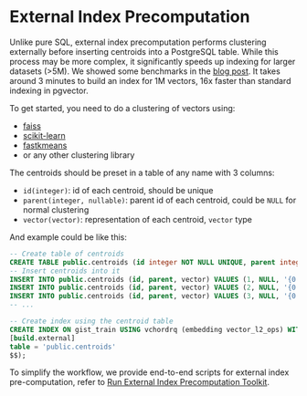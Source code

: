 # External Index Precomputation

Unlike pure SQL, external index precomputation performs clustering externally before inserting centroids into a PostgreSQL table. While this process may be more complex, it significantly speeds up indexing for larger datasets (>5M). We showed some benchmarks in the [blog post](https://blog.pgvecto.rs/vectorchord-store-400k-vectors-for-1-in-postgresql). It takes around 3 minutes to build an index for 1M vectors, 16x faster than standard indexing in pgvector.

To get started, you need to do a clustering of vectors using:
- [faiss](https://github.com/facebookresearch/faiss)
- [scikit-learn](https://github.com/scikit-learn/scikit-learn)
- [fastkmeans](https://github.com/AnswerDotAI/fastkmeans)
- or any other clustering library

The centroids should be preset in a table of any name with 3 columns:
- `id(integer)`: id of each centroid, should be unique
- `parent(integer, nullable)`: parent id of each centroid, could be `NULL` for normal clustering
- `vector(vector)`: representation of each centroid, `vector` type

And example could be like this:

```sql
-- Create table of centroids
CREATE TABLE public.centroids (id integer NOT NULL UNIQUE, parent integer, vector vector(768));
-- Insert centroids into it
INSERT INTO public.centroids (id, parent, vector) VALUES (1, NULL, '{0.1, 0.2, 0.3, ..., 0.768}');
INSERT INTO public.centroids (id, parent, vector) VALUES (2, NULL, '{0.4, 0.5, 0.6, ..., 0.768}');
INSERT INTO public.centroids (id, parent, vector) VALUES (3, NULL, '{0.7, 0.8, 0.9, ..., 0.768}');
-- ...

-- Create index using the centroid table
CREATE INDEX ON gist_train USING vchordrq (embedding vector_l2_ops) WITH (options = $$
[build.external]
table = 'public.centroids'
$$);
```

To simplify the workflow, we provide end-to-end scripts for external index pre-computation, refer to [Run External Index Precomputation Toolkit](https://github.com/tensorchord/VectorChord/tree/main/scripts#run-external-index-precomputation-toolkit).
